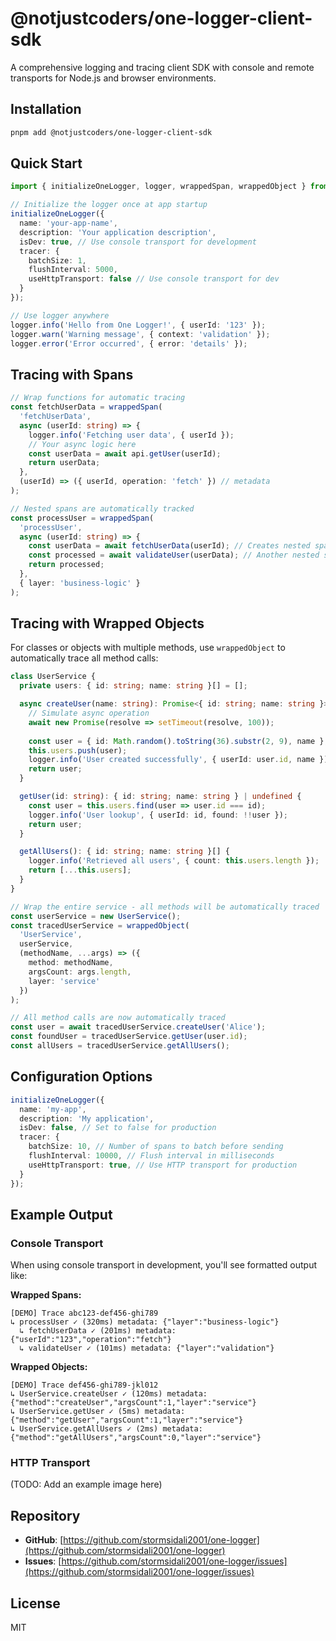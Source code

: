 # @notjustcoders/one-logger-client-sdk

A comprehensive logging and tracing client SDK with console and remote transports for Node.js and browser environments.

## Installation

```sh
pnpm add @notjustcoders/one-logger-client-sdk
```

## Quick Start

```ts
import { initializeOneLogger, logger, wrappedSpan, wrappedObject } from '@notjustcoders/one-logger-client-sdk';

// Initialize the logger once at app startup
initializeOneLogger({
  name: 'your-app-name',
  description: 'Your application description',
  isDev: true, // Use console transport for development
  tracer: {
    batchSize: 1,
    flushInterval: 5000,
    useHttpTransport: false // Use console transport for dev
  }
});

// Use logger anywhere
logger.info('Hello from One Logger!', { userId: '123' });
logger.warn('Warning message', { context: 'validation' });
logger.error('Error occurred', { error: 'details' });
```

## Tracing with Spans

```ts
// Wrap functions for automatic tracing
const fetchUserData = wrappedSpan(
  'fetchUserData',
  async (userId: string) => {
    logger.info('Fetching user data', { userId });
    // Your async logic here
    const userData = await api.getUser(userId);
    return userData;
  },
  (userId) => ({ userId, operation: 'fetch' }) // metadata
);

// Nested spans are automatically tracked
const processUser = wrappedSpan(
  'processUser',
  async (userId: string) => {
    const userData = await fetchUserData(userId); // Creates nested span
    const processed = await validateUser(userData); // Another nested span
    return processed;
  },
  { layer: 'business-logic' }
);
```

## Tracing with Wrapped Objects

For classes or objects with multiple methods, use `wrappedObject` to automatically trace all method calls:

```ts
class UserService {
  private users: { id: string; name: string }[] = [];

  async createUser(name: string): Promise<{ id: string; name: string }> {
    // Simulate async operation
    await new Promise(resolve => setTimeout(resolve, 100));
    
    const user = { id: Math.random().toString(36).substr(2, 9), name };
    this.users.push(user);
    logger.info('User created successfully', { userId: user.id, name });
    return user;
  }

  getUser(id: string): { id: string; name: string } | undefined {
    const user = this.users.find(user => user.id === id);
    logger.info('User lookup', { userId: id, found: !!user });
    return user;
  }

  getAllUsers(): { id: string; name: string }[] {
    logger.info('Retrieved all users', { count: this.users.length });
    return [...this.users];
  }
}

// Wrap the entire service - all methods will be automatically traced
const userService = new UserService();
const tracedUserService = wrappedObject(
  'UserService',
  userService,
  (methodName, ...args) => ({
    method: methodName,
    argsCount: args.length,
    layer: 'service'
  })
);

// All method calls are now automatically traced
const user = await tracedUserService.createUser('Alice');
const foundUser = tracedUserService.getUser(user.id);
const allUsers = tracedUserService.getAllUsers();
```

## Configuration Options

```ts
initializeOneLogger({
  name: 'my-app',
  description: 'My application',
  isDev: false, // Set to false for production
  tracer: {
    batchSize: 10, // Number of spans to batch before sending
    flushInterval: 10000, // Flush interval in milliseconds
    useHttpTransport: true, // Use HTTP transport for production
  }
});
```

## Example Output

### Console Transport
When using console transport in development, you'll see formatted output like:

**Wrapped Spans:**
```
[DEMO] Trace abc123-def456-ghi789
↳ processUser ✓ (320ms) metadata: {"layer":"business-logic"}
  ↳ fetchUserData ✓ (201ms) metadata: {"userId":"123","operation":"fetch"}
  ↳ validateUser ✓ (101ms) metadata: {"layer":"validation"}
```

**Wrapped Objects:**
```
[DEMO] Trace def456-ghi789-jkl012
↳ UserService.createUser ✓ (120ms) metadata: {"method":"createUser","argsCount":1,"layer":"service"}
↳ UserService.getUser ✓ (5ms) metadata: {"method":"getUser","argsCount":1,"layer":"service"}
↳ UserService.getAllUsers ✓ (2ms) metadata: {"method":"getAllUsers","argsCount":0,"layer":"service"}
```

### HTTP Transport
(TODO: Add an example image here)

## Repository

- **GitHub**: [https://github.com/stormsidali2001/one-logger](https://github.com/stormsidali2001/one-logger)
- **Issues**: [https://github.com/stormsidali2001/one-logger/issues](https://github.com/stormsidali2001/one-logger/issues)

## License

MIT